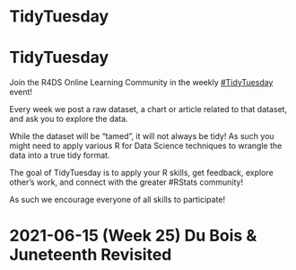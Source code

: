 # TidyTuesday

# TidyTuesday
  
Join the R4DS Online Learning Community in the weekly [#TidyTuesday](https://github.com/rfordatascience/tidytuesday) event!
    
Every week we post a raw dataset, a chart or article related to that dataset, and ask you to explore the data.
    
While the dataset will be “tamed”, it will not always be tidy! As such you might need to apply various R for Data Science techniques to wrangle the data into a true tidy format.

The goal of TidyTuesday is to apply your R skills, get feedback, explore other’s work, and connect with the greater #RStats community!

As such we encourage everyone of all skills to participate!

# 2021-06-15 (Week 25) Du Bois & Juneteenth Revisited

